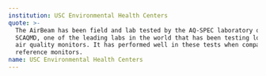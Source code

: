 ```yaml
---
institution: USC Environmental Health Centers
quote: >-
  The AirBeam has been field and lab tested by the AQ-SPEC laboratory of the
  SCAQMD, one of the leading labs in the world that has been testing low-cost
  air quality monitors. It has performed well in these tests when compared to
  reference monitors.
name: USC Environmental Health Centers
---
```


